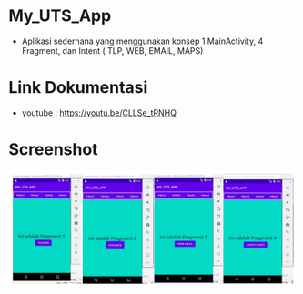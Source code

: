 # My_UTS_App
- Aplikasi sederhana yang menggunakan konsep 1 MainActivity, 4 Fragment, dan Intent ( TLP, WEB, EMAIL, MAPS)

# Link Dokumentasi
- youtube : https://youtu.be/CLLSe_tRNHQ

# Screenshot
![mergefragment](https://github.com/raissaputra/My_UTS_App/blob/main/app/src/main/res/drawable/mergefragment.png)

